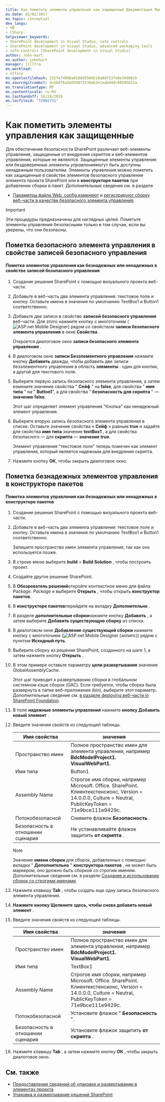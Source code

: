 ```yaml
---
title: Как пометить элементы управления как защищенные Документация Майкрософт
ms.date: 02/02/2017
ms.topic: conceptual
dev_langs:
- VB
- CSharp
helpviewer_keywords:
- SharePoint development in Visual Studio, safe controls
- SharePoint development in Visual Studio, advanced packaging tools
- safe controls [SharePoint development in Visual Studio]
author: John-Hart
ms.author: johnhart
manager: jillfra
ms.workload:
- office
ms.openlocfilehash: 232fef4908a6168d550d510a0d753fe8e39db02b
ms.sourcegitcommit: dcbb876a5dd598f2538e62e1eabd4dc98595b53a
ms.translationtype: MT
ms.contentlocale: ru-RU
ms.lasthandoff: 10/28/2019
ms.locfileid: "72982731"
---
```

# <a name="how-to-mark-controls-as-safe-controls"></a>Как пометить элементы управления как защищенные
  Для обеспечения безопасности SharePoint различает веб-элементы управления, защищенные от внедрения скриптов и веб-элементов управления, которые не являются. Защищенные элементы управления или бездоверенные *элементы управления*могут быть доступны ненадежным пользователям. Элементы управления можно пометить как защищенные в свойстве элементов безопасного управления элемента проекта SharePoint или в **конструкторе пакетов** при добавлении сборки в пакет. Дополнительные сведения см. в разделе

- [Параметры файла Web. config изменяют](/previous-versions/office/developer/sharepoint-2007/bb802890(v=office.12)) и [регистрируют сборку веб-части в качестве безопасного элемента управления](/previous-versions/office/developer/sharepoint2003/dd587360(v=office.11)).

> [!IMPORTANT]
> Эти процедуры предназначены для наглядных целей. Пометьте элементы управления безопасными только в том случае, если вы уверены, что они безопасны.

## <a name="marking-safe-controls-in-the-safe-control-entries-property"></a>Пометка безопасного элемента управления в свойстве записей безопасного управления

#### <a name="to-mark-controls-as-safe-or-unsafe-in-the-safe-control-entries-property"></a>Пометка элементов управления как безнадежных или ненадежных в свойстве записей безопасного управления

1. Создание решения SharePoint с помощью визуального проекта веб-части.

2. Добавьте в веб-часть два элемента управления: текстовое поле и кнопку. Оставьте имена в значения по умолчанию TextBox1 и Button1 соответственно.

3. Добавьте две записи в свойство **записей безопасного управления** веб-части. Для этого нажмите кнопку с многоточием (![ASP.net Mobile Designer](../sharepoint/media/mwellipsis.gif "Эллипс конструктора ASP.NET для мобильных устройств")) рядом со свойством **записи безопасного элемента управления** в окне **Свойства** .

     Откроется диалоговое окно **записи безопасного элемента управления** .

4. В диалоговом окне **записи Безэлементного управления** нажмите кнопку **Добавить** дважды, чтобы добавить две записи безэлементного управления в область **элементы** : один для кнопки, а другой для текстового поля.

5. Выберите первую запись безопасного элемента управления, а затем измените значение свойства " **Сейф** " на **false**, для свойства " **имя типа** " на " **Button1**", а для свойства " **безопасность для скрипта** " — **значение false**.

     Этот шаг определяет элемент управления "Кнопка" как ненадежный элемент управления.

6. Выберите вторую запись безопасного элемента управления в списке. Оставьте значение свойства « **Сейф** » равным **true** и задайте для свойства **имя типа** значение **textBox1** , а для свойства безопасного — для **скрипта** — **значение true**.

     Элемент управления "текстовое поле" теперь помечен как элемент управления, который является надежным для внедрения скрипта.

7. Нажмите кнопку **ОК**, чтобы закрыть диалоговое окно.

## <a name="marking-safe-controls-in-the-package-designer"></a>Пометка безнадежных элементов управления в конструкторе пакетов

#### <a name="to-mark-controls-as-safe-or-unsafe-in-the-package-designer"></a>Пометка элементов управления как безнадежных или ненадежных в конструкторе пакетов

1. Создание решения SharePoint с помощью визуального проекта веб-части.

2. Добавьте в веб-часть два элемента управления: текстовое поле и кнопку. Оставьте имена в значения по умолчанию TextBox1 и Button1 соответственно.

     Запишите пространство имен элемента управления, так как оно используется позже.

3. В строке меню выберите **build** > **Build Solution** , чтобы построить проект.

4. Создайте другое решение SharePoint.

5. В **Обозреватель решений**откройте контекстное меню для файла *Package. Package* и выберите **Открыть** , чтобы открыть **конструктор пакетов**.

6. В **конструкторе пакетов**перейдите на вкладку **Дополнительно** .

7. В разделе **дополнительные сборки**нажмите кнопку **Добавить** , а затем выберите **Добавить существующую сборку** из списка.

8. В диалоговом окне **Добавление существующей сборки** нажмите кнопку с многоточием (![ASP.net Mobile Designer (эллипс](../sharepoint/media/mwellipsis.gif "Эллипс конструктора ASP.NET для мобильных устройств"))) рядом с пунктом **Исходный путь**.

9. Выберите сборку из решения SharePoint, созданного на шаге 1, а затем нажмите кнопку **Открыть** .

10. В этом примере оставьте параметру **цели развертывания** значение GlobalAssemblyCache.

     Этот шаг приводит к развертыванию сборки в глобальном системном кэше сборок (GAC). Если требуется, чтобы сборка была развернута в папке веб-приложения (bin), выберите этот параметр. Дополнительные сведения см. [в разделе deploying веб-части in SharePoint Foundation](/previous-versions/office/developer/sharepoint-2010/cc768621(v=office.14)).

11. В поле **надежные элементы управления** нажмите **кнопку Добавить новый элемент** .

12. Введите значения свойств из следующей таблицы.

    |Имя свойства|значения|
    |-------------------|-----------|
    |Пространство имен|Полное пространство имен для элемента управления, например **BdcModelProject1. VisualWebPart1**.|
    |Имя типа|Button1|
    |Assembly Name|Строгое имя сборки, например Microsoft. Office. SharePoint. Клиентекстенсионс, Version = 14.0.0.0, Culture = Neutral, PublicKeyToken = 71e9bce111e9429c.|
    |Потокобезопасной|Снимите флажок **Безопасность** .|
    |Безопасность в отношении сценария|Не устанавливайте флажок защитить **от скрипта** .|

    > [!NOTE]
    > Значение **имени сборки** для сборок, добавленных с помощью вкладки " **Дополнительно** " **конструктора пакетов** , не может быть маркером, оно должно быть сборкой со строгим именем. Дополнительные сведения см. в разделе [Создание и использование сборок со строгими именами](/previous-versions/dotnet/netframework-4.0/xwb8f617(v=vs.100)).

13. Нажмите клавишу **Tab** , чтобы создать еще одну запись безопасного элемента управления.

14. **Нажмите кнопку Щелкните здесь, чтобы снова добавить новый элемент** .

15. Введите значения свойств из следующей таблицы.

    |Имя свойства|значения|
    |-------------------|-----------|
    |Пространство имен|Полное пространство имен для элемента управления, например **BdcModelProject1. VisualWebPart1**.|
    |Имя типа|TextBox1|
    |Assembly Name|Строгое имя сборки, например Microsoft. Office. SharePoint. Клиентекстенсионс, Version = 14.0.0.0, Culture = Neutral, PublicKeyToken = 71e9bce111e9429c.|
    |Потокобезопасной|Установите флажок " **Безопасность** ".|
    |Безопасность в отношении сценария|Установите флажок защитить **от скрипта** .|

16. Нажмите клавишу **Tab** , а затем нажмите кнопку **ОК** , чтобы закрыть диалоговое окно.

## <a name="see-also"></a>См. также
- [Предоставление сведений об упаковке и развертывании в элементах проекта](../sharepoint/providing-packaging-and-deployment-information-in-project-items.md)
- [Упаковка и развертывание решений SharePoint](../sharepoint/packaging-and-deploying-sharepoint-solutions.md)
